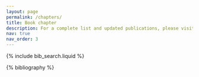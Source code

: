 ```yaml
---
layout: page
permalink: /chapters/
title: Book chapter
description: For a complete list and updated publications, please visit my Google Scholar
nav: true
nav_order: 3
---
```


<!-- _pages/publications.md -->

<!-- Bibsearch Feature -->

{% include bib_search.liquid %}

<div class="publications">

{% bibliography %}

</div>
